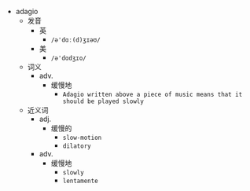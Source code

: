 - adagio
  - 发音
    - 英
      - `/ə'dɑː(d)ʒɪəʊ/`
    - 美
      - `/ə'dɑdʒɪo/`
  - 词义
    - adv.
      - 缓慢地
        - `Adagio written above a piece of music means that it should be played slowly`
  - 近义词
    - adj.
      - 缓慢的
        - `slow-motion`
        - `dilatory`
    - adv.
      - 缓慢地
        - `slowly`
        - `lentamente`
